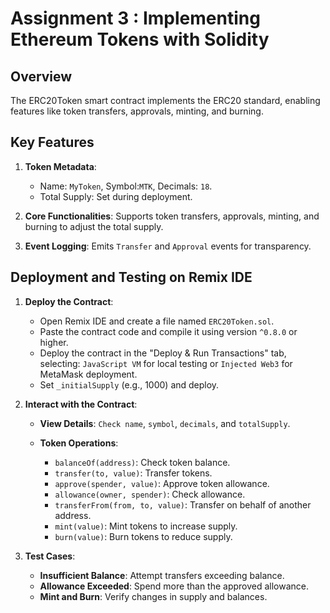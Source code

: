# Assignment 3 : Implementing Ethereum Tokens with Solidity

## Overview

The ERC20Token smart contract implements the ERC20 standard, enabling features like token transfers, approvals, minting, and burning.

## Key Features

1. **Token Metadata**:

   * Name: `MyToken`, Symbol:`MTK`, Decimals: `18`.
   * Total Supply: Set during deployment.

2. **Core Functionalities**: Supports token transfers, approvals, minting, and burning to adjust the total supply.
3. **Event Logging**: Emits `Transfer` and `Approval` events for transparency.

## Deployment and Testing on Remix IDE

1. **Deploy the Contract**:

   * Open Remix IDE and create a file named `ERC20Token.sol`.
   * Paste the contract code and compile it using version `^0.8.0` or higher.
   * Deploy the contract in the "Deploy & Run Transactions" tab, selecting: `JavaScript VM` for local testing or `Injected Web3` for MetaMask deployment.
   * Set `_initialSupply` (e.g., 1000) and deploy.

2. **Interact with the Contract**:

   * **View Details**: `Check name`, `symbol`, `decimals`, and `totalSupply`.
   * **Token Operations**:

        * `balanceOf(address)`: Check token balance.
        * `transfer(to, value)`: Transfer tokens.
        * `approve(spender, value)`: Approve token allowance.
        * `allowance(owner, spender)`: Check allowance.
        * `transferFrom(from, to, value)`: Transfer on behalf of another address.
        * `mint(value)`: Mint tokens to increase supply.
        * `burn(value)`: Burn tokens to reduce supply.
    
3. **Test Cases**:

   * **Insufficient Balance**: Attempt transfers exceeding balance.
   * **Allowance Exceeded**: Spend more than the approved allowance.
   * **Mint and Burn**: Verify changes in supply and balances.




   

